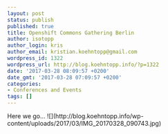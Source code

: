```yaml
---
layout: post
status: publish
published: true
title: Openshift Commons Gathering Berlin
author: isotopp
author_login: kris
author_email: kristian.koehntopp@gmail.com
wordpress_id: 1322
wordpress_url: http://blog.koehntopp.info/?p=1322
date: '2017-03-28 08:09:57 +0200'
date_gmt: '2017-03-28 07:09:57 +0200'
categories:
- Conferences and Events
tags: []
---
```

<p>Here we go... ![](http://blog.koehntopp.info/wp-content/uploads/2017/03/IMG_20170328_090743.jpg)</p>
